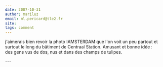 ```yaml
---
date: 2007-10-31
author: mariluz
email: ml.pericard@tle2.fr
site: 
tags: comment
---
```


<p>j'aimerais bien revoir la photo IAMSTERDAM que l'on voit un peu partout et surtout le long du bâtiment de Centraal Station. Amusant et bonne idée : des gens vus de dos, nus et dans des champs de tulipes.</p>
---